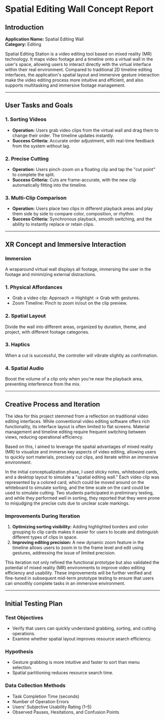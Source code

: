 # Spatial Editing Wall Concept Report

## Introduction
**Application Name:** Spatial Editing Wall  
**Category:** Editing  

Spatial Editing Station is a video editing tool based on mixed reality (MR) technology. It maps video footage and a timeline onto a virtual wall in the user's space, allowing users to interact directly with the virtual interface within their real environment. Compared to traditional 2D timeline editing interfaces, the application's spatial layout and immersive gesture interaction make the video editing process more intuitive and efficient, and also supports multitasking and immersive footage management.

---

## User Tasks and Goals

### 1. Sorting Videos
- **Operation:** Users grab video clips from the virtual wall and drag them to change their order. The timeline updates instantly.  
- **Success Criteria:** Accurate order adjustment, with real-time feedback from the system without lag.

### 2. Precise Cutting
- **Operation:** Users pinch-zoom on a floating clip and tap the "cut point" to complete the split.  
- **Success Criteria:** Cuts are frame-accurate, with the new clip automatically fitting into the timeline.

### 3. Multi-Clip Comparison
- **Operation:** Users place two clips in different playback areas and play them side by side to compare color, composition, or rhythm.  
- **Success Criteria:** Synchronous playback, smooth switching, and the ability to instantly replace or retain clips.

---

## XR Concept and Immersive Interaction

### Immersion
A wraparound virtual wall displays all footage, immersing the user in the footage and minimizing external distractions.

### 1. Physical Affordances
- Grab a video clip: Approach → Highlight → Grab with gestures.  
- Zoom Timeline: Pinch to zoom in/out on the clip preview.

### 2. Spatial Layout
Divide the wall into different areas, organized by duration, theme, and project, with different footage categories.

### 3. Haptics
When a cut is successful, the controller will vibrate slightly as confirmation.

### 4. Spatial Audio
Boost the volume of a clip only when you're near the playback area, preventing interference from the mix.

---

## Creative Process and Iteration

The idea for this project stemmed from a reflection on traditional video editing interfaces. While conventional video editing software offers rich functionality, its interface layout is often limited to flat screens. Material management and timeline editing require frequent switching between views, reducing operational efficiency.

Based on this, I aimed to leverage the spatial advantages of mixed reality (MR) to visualize and immerse key aspects of video editing, allowing users to quickly sort materials, precisely cut clips, and iterate within an immersive environment.

In the initial conceptualization phase, I used sticky notes, whiteboard cards, and a desktop layout to simulate a "spatial editing wall." Each video clip was represented by a colored card, which could be moved around on the whiteboard to simulate sorting, and the time scale on the card could be used to simulate cutting. Two students participated in preliminary testing, and while they performed well in sorting, they reported that they were prone to misjudging the precise cuts due to unclear scale markings.

### Improvements During Iteration
1. **Optimizing sorting visibility:** Adding highlighted borders and color grouping to clip cards makes it easier for users to locate and distinguish different types of clips in space.  
2. **Improving editing precision:** A new dynamic zoom feature in the timeline allows users to zoom in to the frame level and edit using gestures, addressing the issue of limited precision.  

This iteration not only refined the functional prototype but also validated the potential of mixed reality (MR) environments to improve video editing efficiency and usability. These improvements will be further verified and fine-tuned in subsequent mid-term prototype testing to ensure that users can smoothly complete tasks in an immersive environment.

---

## Initial Testing Plan

### Test Objectives
- Verify that users can quickly understand grabbing, sorting, and cutting operations.  
- Examine whether spatial layout improves resource search efficiency.  

### Hypothesis
- Gesture grabbing is more intuitive and faster to sort than menu selection.  
- Spatial partitioning reduces resource search time.  

### Data Collection Methods
- Task Completion Time (seconds)  
- Number of Operation Errors  
- Users' Subjective Usability Rating (1–5)  
- Observed Pauses, Hesitations, and Confusion Points  
